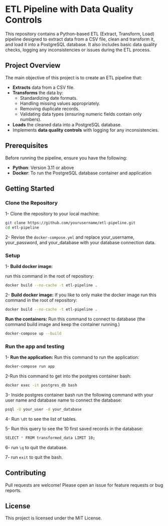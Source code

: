 # ETL Pipeline with Data Quality Controls

This repository contains a Python-based ETL (Extract, Transform, Load) pipeline designed to extract data from a CSV file, clean and transform it, and load it into a PostgreSQL database. It also includes basic data quality checks, logging any inconsistencies or issues during the ETL process.

## Project Overview

The main objective of this project is to create an ETL pipeline that:

- **Extracts** data from a CSV file.
- **Transforms** the data by:
  - Standardizing date formats.
  - Handling missing values appropriately.
  - Removing duplicate records.
  - Validating data types (ensuring numeric fields contain only numbers).
- **Loads** the cleaned data into a PostgreSQL database.
- Implements **data quality controls** with logging for any inconsistencies.

## Prerequisites

Before running the pipeline, ensure you have the following:

- **Python**: Version 3.11 or above
- **Docker**: To run the PostgreSQL database container and application

## Getting Started

### Clone the Repository

1- Clone the repository to your local machine:

```bash
git clone https://github.com/yourusername/etl-pipeline.git
cd etl-pipeline
```

2- Revise the `docker-compose.yml` and replace your_username, your_password, and your_database with your database connection data.  

### Setup
1- **Build docker image:** 

run this command in the root of repository:

```bash
docker build --no-cache -t etl-pipeline .
```

2- **Build docker image:** 
If you like to only make the docker image run this command in the root of repository:

```bash
docker build --no-cache -t etl-pipeline .
```

**Run the containers:**
Run this command to connect to database (the command build image and keep the container running.)
```bash
docker-compose up --build
```

### Run the app and testing

1- **Run the application:**
Run this command to run the application:
```bash
docker-compose run app
```

2-Run this command to get into the postgres container bash:
```bash
docker exec -it postgres_db bash
```

3- Inside postgres container bash run the following command with your user name and database name to connect the database:
```bash
psql -U your_user -d your_database
```

4- Run `\dt` to see the list of tables.

5- Run this query to see the 10 first saved records in the database:
```bash
SELECT * FROM transformed_data LIMIT 10;
```

6- run `\q` to quit the database.

7- run `exit` to quit the bash.


## Contributing

Pull requests are welcome! Please open an issue for feature requests or bug reports.

## License

This project is licensed under the MIT License.